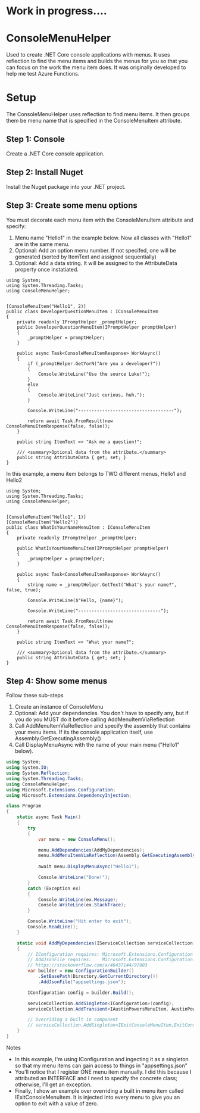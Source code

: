 # Work in progress....

# ConsoleMenuHelper
Used to create .NET Core console applications with menus.  It uses reflection to find the menu items and builds the menus for you so that you can focus on the work the menu item does.  It was originally developed to help me test Azure Functions.

# Setup 
The ConsoleMenuHelper uses reflection to find menu items.  It then groups them be menu name that is specified in the ConsoleMenuItem attribute.

## Step 1: Console
Create a .NET Core console application.

## Step 2: Install Nuget
Install the Nuget package into your .NET project.

## Step 3: Create some menu options
You must decorate each menu item with the ConsoleMenuItem attribute and specify:
1. Menu name "Hello1" in the example below.  Now all classes with "Hello1" are in the same menu.
1. Optional: Add an option menu number.  If not specifed, one will be generated (sorted by ItemText and assigned sequentially)
1. Optional: Add a data string.  It will be assigned to the AttributeData property once instatiated.
```
using System;
using System.Threading.Tasks;
using ConsoleMenuHelper;


[ConsoleMenuItem("Hello1", 2)]
public class DeveloperQuestionMenuItem : IConsoleMenuItem
{
	private readonly IPromptHelper _promptHelper;
	public DeveloperQuestionMenuItem(IPromptHelper promptHelper)
	{
		_promptHelper = promptHelper;
	}

	public async Task<ConsoleMenuItemResponse> WorkAsync()
	{
		if (_promptHelper.GetYorN("Are you a developer?"))
		{
			Console.WriteLine("Use the source Luke!");
		}
		else
		{
			Console.WriteLine("Just curious, huh.");
		}

		Console.WriteLine("------------------------------------");

		return await Task.FromResult(new ConsoleMenuItemResponse(false, false));
	}

	public string ItemText => "Ask me a question!";

	/// <summary>Optional data from the attribute.</summary>
	public string AttributeData { get; set; }
}
```


In this example, a menu item belongs to TWO different menus, Hello1 and Hello2
```
using System;
using System.Threading.Tasks;
using ConsoleMenuHelper;


[ConsoleMenuItem("Hello1", 1)]
[ConsoleMenuItem("Hello2")]
public class WhatIsYourNameMenuItem : IConsoleMenuItem
{
	private readonly IPromptHelper _promptHelper;

	public WhatIsYourNameMenuItem(IPromptHelper promptHelper)
	{
		_promptHelper = promptHelper;
	}

	public async Task<ConsoleMenuItemResponse> WorkAsync()
	{
		string name = _promptHelper.GetText("What's your name?", false, true);

		Console.WriteLine($"Hello, {name}");

		Console.WriteLine("-------------------------------");

		return await Task.FromResult(new ConsoleMenuItemResponse(false, false));
	}

	public string ItemText => "What your name?";

	/// <summary>Optional data from the attribute.</summary>
	public string AttributeData { get; set; }
}
```


## Step 4: Show some menus
Follow these sub-steps
1. Create an instance of ConsoleMenu
1. Optional: Add your dependencies.  You don't have to specify any, but if you do you MUST do it before calling AddMenuItemViaReflection
1. Call AddMenuItemViaReflection and specify the assembly that contains your menu items.  If its the console application itself, use Assembly.GetExecutingAssembly()
1. Call  DisplayMenuAsync with the name of your main menu ("Hello1" below).

```csharp
using System;
using System.IO;
using System.Reflection;
using System.Threading.Tasks;
using ConsoleMenuHelper;
using Microsoft.Extensions.Configuration;
using Microsoft.Extensions.DependencyInjection;

class Program
{
	static async Task Main()
	{
		try
		{
			var menu = new ConsoleMenu();

			menu.AddDependencies(AddMyDependencies);
			menu.AddMenuItemViaReflection(Assembly.GetExecutingAssembly()); 
		
			await menu.DisplayMenuAsync("Hello1");

			Console.WriteLine("Done!");
		}
		catch (Exception ex)
		{
			Console.WriteLine(ex.Message);
			Console.WriteLine(ex.StackTrace);
		}

		Console.WriteLine("Hit enter to exit");
		Console.ReadLine();
	}

	static void AddMyDependencies(IServiceCollection serviceCollection)
	{
		// IConfiguration requires: Microsoft.Extensions.Configuration NuGet package
		// AddJsonFile requires:    Microsoft.Extensions.Configuration.Json NuGet package
		// https://stackoverflow.com/a/46437144/97803
		var builder = new ConfigurationBuilder()
			.SetBasePath(Directory.GetCurrentDirectory())
			.AddJsonFile("appsettings.json");

		IConfiguration config = builder.Build();

		serviceCollection.AddSingleton<IConfiguration>(config);
		serviceCollection.AddTransient<IAustinPowersMenuItem, AustinPowersMenuItem>();

		// Overriding a built in component
		// serviceCollection.AddSingleton<IExitConsoleMenuItem,ExitConsoleOverrideMenuItem>();
	}
}
```

Notes
- In this example, I'm using IConfiguration and ingecting it as a singleton so that my menu items can gain access to things in "appsettings.json"
- You'll notice that I register ONE menu item manually. I did this because I attributed an INTERFACE and I need to specify the concrete class; otherwise, I'll get an exception.
- Finally, I show an example over overriding a built in menu item called IExitConsoleMenuItem.  It is injected into every menu to give you an option to exit with a value of zero.


